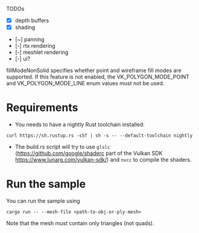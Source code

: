 TODOs

- [x] depth buffers
- [x] shading
- [~] panning
- [-] rtx rendering
- [-] meshlet rendering
- [-] ui?


fillModeNonSolid specifies whether point and wireframe fill modes are supported. If this feature is not enabled, the VK_POLYGON_MODE_POINT and VK_POLYGON_MODE_LINE enum values must not be used.

# Requirements

- You needs to have a nightly Rust toolchain installed: 
```
curl https://sh.rustup.rs -sSf | sh -s -- --default-toolchain nightly
```
- The build.rs script will try to use `glslc` (https://github.com/google/shaderc part of the Vulkan SDK https://www.lunarg.com/vulkan-sdk/) and `nvcc` to compile the shaders.

# Run the sample 

You can run the sample using
```
cargo run -- --mesh-file <path-to-obj-or-ply-mesh>
```
Note that the mesh must contain only triangles (not quads).
